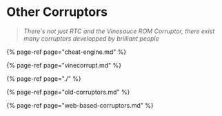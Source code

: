 # Other Corruptors

> _There's not just RTC and the Vinesauce ROM Corruptor, there exist many corruptors developped by brilliant people_

{% page-ref page="cheat-engine.md" %}

{% page-ref page="vinecorrupt.md" %}

{% page-ref page="./" %}

{% page-ref page="old-corruptors.md" %}

{% page-ref page="web-based-corruptors.md" %}



